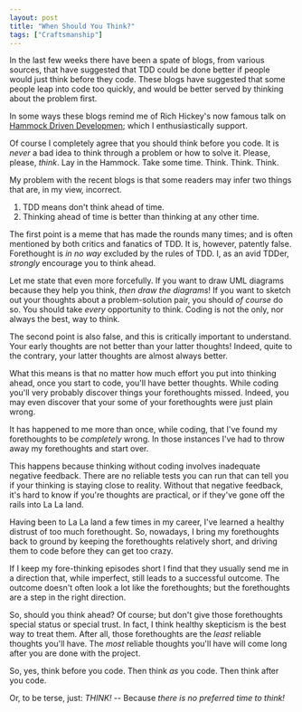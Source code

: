 ```yaml
---
layout: post
title: "When Should You Think?"
tags: ["Craftsmanship"]
---
```

<meta http-equiv="refresh" content="3; url=http://blog.8thlight.com/uncle-bob/2014/03/11/when-to-think.html" />
In the last few weeks there have been a spate of blogs, from various sources, that have suggested that TDD could be done better if people would just think before they code.  These blogs have suggested that some people leap into code too quickly, and would be better served by thinking about the problem first.  

In some ways these blogs remind me of Rich Hickey's now famous talk on [Hammock Driven Developmen](https://gibbon.co/wunki/clojures-best-presentations/hammock-driven-development-rich-hickey); which I enthusiastically support.  

Of course I completely agree that you should think before you code.  It is _never_ a bad idea to think through a problem or how to solve it.  Please, please, _think_.  Lay in the Hammock.  Take some time.  Think.  Think.  Think.

My problem with the recent blogs is that some readers may infer two things that are, in my view, incorrect.  

1. TDD means don't think ahead of time.  
2. Thinking ahead of time is better than thinking at any other time.

The first point is a meme that has made the rounds many times; and is often mentioned by both critics and fanatics of TDD.  It is, however, patently false.  Forethought is _in no way_ excluded by the rules of TDD.  I, as an avid TDDer, _strongly_ encourage you to think ahead.

Let me state that even more forcefully.  If you want to draw UML diagrams because they help you think, _then draw the diagrams_!  If you want to sketch out your thoughts about a problem-solution pair, you should _of course_ do so.  You should take _every_ opportunity to think.  Coding is not the only, nor always the best, way to think.

The second point is also false, and this is critically important to understand.  Your early thoughts are not better than your latter thoughts!  Indeed, quite to the contrary, your latter thoughts are almost always better.  

What this means is that no matter how much effort you put into thinking ahead, once you start to code, you'll have better thoughts.  While coding you'll very probably discover things your forethoughts missed.  Indeed, you may even discover that your some of your forethoughts were just plain wrong. 

It has happened to me more than once, while coding, that I've found my forethoughts to be _completely_ wrong.  In those instances I've had to throw away my forethoughts and start over.  

This happens because thinking without coding involves inadequate negative feedback. There are no reliable tests you can run that can tell you if your thinking is staying close to reality. Without that negative feedback, it's hard to know if you're thoughts are practical, or if they've gone off the rails into La La land.   

Having been to La La land a few times in my career, I've learned a healthy distrust of too much forethought.  So, nowadays, I bring my forethoughts back to ground by keeping the forethoughts relatively short, and driving them to code before they can get too crazy.

If I keep my fore-thinking episodes short I find that they usually send me in a direction that, while imperfect, still leads to a successful outcome.  The outcome doesn't often look a lot like the forethoughts; but the forethoughts are a step in the right direction.

So, should you think ahead?  Of course; but don't give those forethoughts special status or special trust.  In fact, I think healthy skepticism is the best way to treat them.  After all, those forethoughts are the _least_ reliable thoughts you'll have. The _most_ reliable thoughts you'll have will come long after you are done with the project.

So, yes, think before you code.  Then think _as_ you code.  Then think after you code. 

Or, to be terse, just:  *THINK!*  -- Because _there is no preferred time to think!_
